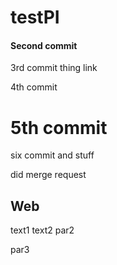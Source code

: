 # testPI


#### Second commit
 
3rd commit thing link

4th commit

# 5th commit 

six commit and stuff

did merge request

## Web

text1 text2
par2

par3
